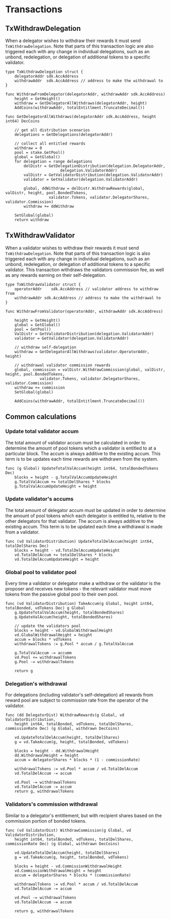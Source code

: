 # Transactions

## TxWithdrawDelegation

When a delegator wishes to withdraw their rewards it must send
`TxWithdrawDelegation`. Note that parts of this transaction logic are also
triggered each with any change in individual delegations, such as an unbond,
redelegation, or delegation of additional tokens to a specific validator.  

```golang
type TxWithdrawDelegation struct {
    delegatorAddr sdk.AccAddress
    withdrawAddr  sdk.AccAddress // address to make the withdrawal to
}

func WithdrawFromDelegator(delegatorAddr, withdrawAddr sdk.AccAddress) 
    height = GetHeight()
    withdraw = GetDelegatorAllWithdraws(delegatorAddr, height)
    AddCoins(withdrawAddr, totalEntitlment.TruncateDecimal())

func GetDelegatorAllWithdraws(delegatorAddr sdk.AccAddress, height int64) DecCoins
    
    // get all distribution scenarios
    delegations = GetDelegations(delegatorAddr)
        
    // collect all entitled rewards
    withdraw = 0
    pool = stake.GetPool() 
    global = GetGlobal() 
    for delegation = range delegations 
        delDistr = GetDelegationDistribution(delegation.DelegatorAddr,
                        delegation.ValidatorAddr)
        valDistr = GetValidatorDistribution(delegation.ValidatorAddr)
        validator = GetValidator(delegation.ValidatorAddr)

        global, ddWithdraw = delDistr.WithdrawRewards(global, valDistr, height, pool.BondedTokens, 
                   validator.Tokens, validator.DelegatorShares, validator.Commission)
        withdraw += ddWithdraw

    SetGlobal(global) 
    return withdraw
```

## TxWithdrawValidator

When a validator wishes to withdraw their rewards it must send
`TxWithdrawDelegation`. Note that parts of this transaction logic is also
triggered each with any change in individual delegations, such as an unbond,
redelegation, or delegation of additional tokens to a specific validator. This
transaction withdraws the validators commission fee, as well as any rewards
earning on their self-delegation. 

```
type TxWithdrawValidator struct {
    operatorAddr    sdk.AccAddress // validator address to withdraw from 
    withdrawAddr sdk.AccAddress // address to make the withdrawal to
}

func WithdrawFromValidator(operatorAddr, withdrawAddr sdk.AccAddress)

    height = GetHeight()
    global = GetGlobal() 
    pool = GetPool() 
    ValDistr = GetValidatorDistribution(delegation.ValidatorAddr)
    validator = GetValidator(delegation.ValidatorAddr)

    // withdraw self-delegation
    withdraw = GetDelegatorAllWithdraws(validator.OperatorAddr, height)

    // withdrawal validator commission rewards
    global, commission = valDistr.WithdrawCommission(global, valDistr, height, pool.BondedTokens, 
               validator.Tokens, validator.DelegatorShares, validator.Commission)
    withdraw += commission
    SetGlobal(global) 

    AddCoins(withdrawAddr, totalEntitlment.TruncateDecimal())
```
    
## Common calculations 

### Update total validator accum

The total amount of validator accum must be calculated in order to determine
the amount of pool tokens which a validator is entitled to at a particular
block. The accum is always additive to the existing accum. This term is to be
updates each time rewards are withdrawn from the system. 

``` 
func (g Global) UpdateTotalValAccum(height int64, totalBondedTokens Dec) 
    blocks = height - g.TotalValAccumUpdateHeight
    g.TotalValAccum += totalDelShares * blocks
    g.TotalValAccumUpdateHeight = height
```

### Update validator's accums

The total amount of delegator accum must be updated in order to determine the
amount of pool tokens which each delegator is entitled to, relative to the
other delegators for that validator. The accum is always additive to
the existing accum. This term is to be updated each time a
withdrawal is made from a validator. 

``` 
func (vd ValidatorDistribution) UpdateTotalDelAccum(height int64, totalDelShares Dec) 
    blocks = height - vd.TotalDelAccumUpdateHeight
    vd.TotalDelAccum += totalDelShares * blocks
    vd.TotalDelAccumUpdateHeight = height
```

### Global pool to validator pool

Every time a validator or delegator make a withdraw or the validator is the
proposer and receives new tokens - the relevant validator must move tokens from
the passive global pool to their own pool. 

``` 
func (vd ValidatorDistribution) TakeAccum(g Global, height int64, totalBonded, vdTokens Dec) g Global
    g.UpdateTotalValAccum(height, totalBondedShares)
    g.UpdateValAccum(height, totalBondedShares)
    
    // update the validators pool
    blocks = height - vd.GlobalWithdrawalHeight
    vd.GlobalWithdrawalHeight = height
    accum = blocks * vdTokens
    withdrawalTokens := g.Pool * accum / g.TotalValAccum 
    
    g.TotalValAccum -= accumm
    vd.Pool += withdrawalTokens
    g.Pool -= withdrawalTokens

    return g
```


### Delegation's withdrawal

For delegations (including validator's self-delegation) all rewards from reward pool
are subject to commission rate from the operator of the validator. 

```
func (dd DelegatorDist) WithdrawRewards(g Global, vd ValidatorDistribution,
    height int64, totalBonded, vdTokens, totalDelShares, commissionRate Dec) (g Global, withdrawn DecCoins)

    vd.UpdateTotalDelAccum(height, totalDelShares) 
    g = vd.TakeAccum(g, height, totalBonded, vdTokens) 
    
    blocks = height - dd.WithdrawalHeight
    dd.WithdrawalHeight = height
    accum = delegatorShares * blocks * (1 - commissionRate)
     
    withdrawalTokens := vd.Pool * accum / vd.TotalDelAccum
    vd.TotalDelAccum -= accum

    vd.Pool -= withdrawalTokens
    vd.TotalDelAccum -= accum
    return g, withdrawalTokens

```

### Validators's commission withdrawal

Similar to a delegator's entitlement, but with recipient shares based on the
commission portion of bonded tokens.

```
func (vd ValidatorDist) WithdrawCommission(g Global, vd ValidatorDistribution,
    height int64, totalBonded, vdTokens, totalDelShares, commissionRate Dec) (g Global, withdrawn DecCoins)

    vd.UpdateTotalDelAccum(height, totalDelShares) 
    g = vd.TakeAccum(g, height, totalBonded, vdTokens) 
    
    blocks = height - vd.CommissionWithdrawalHeight
    vd.CommissionWithdrawalHeight = height
    accum = delegatorShares * blocks * (commissionRate)
     
    withdrawalTokens := vd.Pool * accum / vd.TotalDelAccum
    vd.TotalDelAccum -= accum

    vd.Pool -= withdrawalTokens
    vd.TotalDelAccum -= accum

    return g, withdrawalTokens
```
